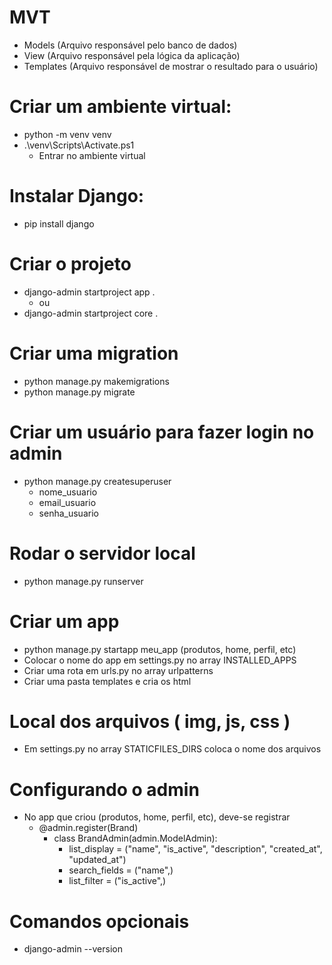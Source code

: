 # MVT

- Models (Arquivo responsável pelo banco de dados)
- View (Arquivo responsável pela lógica da aplicação)
- Templates (Arquivo responsável de mostrar o resultado para o usuário)

# Criar um ambiente virtual:

- python -m venv venv
- .\venv\Scripts\Activate.ps1
  - Entrar no ambiente virtual

# Instalar Django:

- pip install django

# Criar o projeto

- django-admin startproject app .
  - ou
- django-admin startproject core .

# Criar uma migration

- python manage.py makemigrations
- python manage.py migrate

# Criar um usuário para fazer login no admin

- python manage.py createsuperuser
  - nome_usuario
  - email_usuario
  - senha_usuario

# Rodar o servidor local

- python manage.py runserver

# Criar um app

- python manage.py startapp meu_app (produtos, home, perfil, etc)
- Colocar o nome do app em settings.py no array INSTALLED_APPS
- Criar uma rota em urls.py no array urlpatterns
- Criar uma pasta templates e cria os html

# Local dos arquivos ( img, js, css )

- Em settings.py no array STATICFILES_DIRS coloca o nome dos arquivos

# Configurando o admin

- No app que criou (produtos, home, perfil, etc), deve-se registrar
  - @admin.register(Brand)
    - class BrandAdmin(admin.ModelAdmin):
      - list_display = ("name", "is_active", "description", "created_at", "updated_at")
      - search_fields = ("name",)
      - list_filter = ("is_active",)

# Comandos opcionais

- django-admin --version
